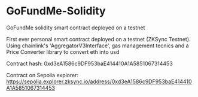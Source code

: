 # GoFundMe-Solidity
GoFundMe solidity smart contract deployed on a testnet

First ever personal smart contract deployed on a testnet (ZKSync Testnet). Using chainlink's 'AggregatorV3Interface', gas management tecnics and a Price Converter library to convert eth into usd

Contract hash: 0xd3eA1586c9DF953baE414410A1A5851067314453

Contract on Sepolia explorer: https://sepolia.explorer.zksync.io/address/0xd3eA1586c9DF953baE414410A1A5851067314453
